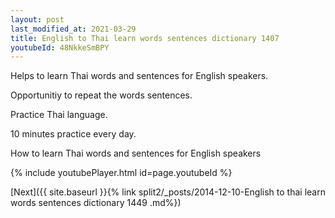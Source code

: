 ```yaml
---
layout: post
last_modified_at: 2021-03-29
title: English to Thai learn words sentences dictionary 1407 
youtubeId: 48NkkeSmBPY
---
```

 
 
Helps to learn Thai words and sentences for English speakers.

Opportunitiy to repeat the words sentences. 

Practice Thai language. 
 
10 minutes practice every day. 
 
How to learn Thai words and sentences for English speakers 
 
{% include youtubePlayer.html id=page.youtubeId %}
 
 
[Next]({{ site.baseurl }}{% link  split2/_posts/2014-12-10-English to thai learn words sentences dictionary 1449 .md%})
 
